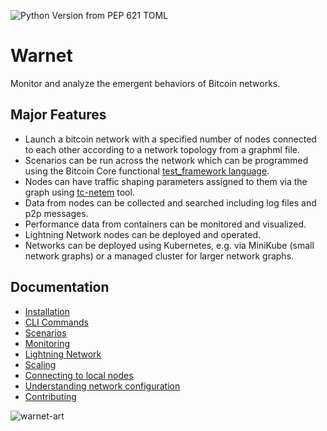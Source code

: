 ![Python Version from PEP 621 TOML](https://img.shields.io/python/required-version-toml?tomlFilePath=https://raw.githubusercontent.com/bitcoin-dev-project/warnet/main/pyproject.toml)
# Warnet

Monitor and analyze the emergent behaviors of Bitcoin networks.

## Major Features

* Launch a bitcoin network with a specified number of nodes connected to each other according to a network topology from a graphml file.
* Scenarios can be run across the network which can be programmed using the Bitcoin Core functional [test_framework language](https://github.com/bitcoin/bitcoin/tree/master/test/functional).
* Nodes can have traffic shaping parameters assigned to them via the graph using [tc-netem](https://manpages.ubuntu.com/manpages/trusty/man8/tc-netem.8.html) tool.
* Data from nodes can be collected and searched including log files and p2p messages.
* Performance data from containers can be monitored and visualized.
* Lightning Network nodes can be deployed and operated.
* Networks can be deployed using Kubernetes, e.g. via MiniKube (small network graphs) or a managed cluster for larger network graphs.

## Documentation

- [Installation](/docs/install.md)
- [CLI Commands](/docs/warnet.md)
- [Scenarios](/docs/scenarios.md)
- [Monitoring](/docs/logging_monitoring.md)
- [Lightning Network](/docs/lightning.md)
- [Scaling](/docs/scaling.md)
- [Connecting to local nodes](https://github.com/bitcoin-dev-project/warnet/blob/main/docs/)
- [Understanding network configuration](/docs/config.md)
- [Contributing](/docs/contributing.md)

![warnet-art](https://raw.githubusercontent.com/bitcoin-dev-project/warnet/main/docs/machines.webp)
